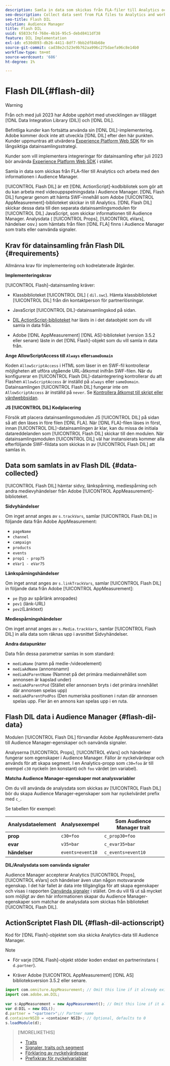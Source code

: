 ```yaml
---
description: Samla in data som skickas från FLA-filer till Analytics och arbeta med den informationen i Audience Manager.
seo-description: Collect data sent from FLA files to Analytics and work with that information in Audience Manager.
seo-title: Flash DIL
solution: Audience Manager
title: Flash DIL
uuid: 65833cfd-768e-4b16-95c5-debd8411df38
feature: DIL Implementation
exl-id: e530d893-db26-4411-8df7-9bb2df84b68e
source-git-commit: cad38e2c523e9b762aa996c275daefa96c8e14b0
workflow-type: tm+mt
source-wordcount: '686'
ht-degree: 1%

---
```


# Flash DIL{#flash-dil}

>[!WARNING]
>
>Från och med juli 2023 har Adobe upphört med utvecklingen av tillägget [!DNL Data Integration Library (DIL)] och [!DNL DIL].
>
>Befintliga kunder kan fortsätta använda sin [!DNL DIL]-implementering. Adobe kommer dock inte att utveckla [!DNL DIL] efter den här punkten. Kunder uppmuntras att utvärdera [Experience Platform Web SDK](https://experienceleague.adobe.com/docs/experience-platform/edge/home.html?lang=en) för sin långsiktiga datainsamlingsstrategi.
>
>Kunder som vill implementera integreringar för datainsamling efter juli 2023 bör använda [Experience Platform Web SDK](https://experienceleague.adobe.com/docs/experience-platform/edge/home.html?lang=en) i stället.

Samla in data som skickas från FLA-filer till Analytics och arbeta med den informationen i Audience Manager.

<!-- 

c_flash_dil_toc.xml

 -->

[!UICONTROL Flash DIL] är ett [!DNL ActionScript]-kodbibliotek som gör att du kan arbeta med videouppspelningsdata i Audience Manager. [!DNL Flash DIL] fungerar genom att hämta SWF-innehåll som Adobe [!UICONTROL AppMeasurement]-biblioteket skickar in till Analytics. [!DNL Flash DIL] skickar dessa data till den separata datainsamlingsmodulen för [!UICONTROL DIL] JavaScript, som skickar informationen till Audience Manager. Analysdata ( [!UICONTROL Props], [!UICONTROL eVars], händelser osv.) som hämtats från filen [!DNL FLA] finns i Audience Manager som traits eller oanvända signaler.

## Krav för datainsamling från Flash DIL {#requirements}

Allmänna krav för implementering och kodrelaterade åtgärder.

<!-- 

c_flash_dil_intro.xml

 -->

**Implementeringskrav**

[!UICONTROL Flash]-datainsamling kräver:

* Klassbiblioteket [!UICONTROL DIL] ( `dil.swc`). Hämta klassbiblioteket [!UICONTROL DIL] från din kontaktperson för partnerlösningar.

* JavaScript [!UICONTROL DIL]-datainsamlingskod på sidan.
* [DIL ActionScript-biblioteket](../dil/dil-flash.md#flash-dil-actionscript) har lästs in i det dataobjekt som du vill samla in data från.
* Adobe [!DNL AppMeasurement] [!DNL AS]-biblioteket (version 3.5.2 eller senare) läste in det [!DNL Flash]-objekt som du vill samla in data från.

**Ange AllowScriptAccess till `Always` eller`sameDomain`**

Koden `AllowScriptAccess` i HTML som läser in en SWF-fil kontrollerar möjligheten att utföra utgående URL-åtkomst inifrån SWF-filen. När du konfigurerar en [!UICONTROL Flash DIL]-dataintegrering kontrollerar du att Flashen `AllowScriptAccess` är inställd på `always` eller `sameDomain`. Datainsamlingen [!UICONTROL Flash DIL] fungerar inte om `AllowScriptAccess` är inställd på `never`. Se [Kontrollera åtkomst till skript eller värdwebbsidan](https://helpx.adobe.com/flash/kb/control-access-scripts-host-web.html).

**JS [!UICONTROL DIL] Kodplacering**

Försök att placera datainsamlingsmodulen JS [!UICONTROL DIL] på sidan så att den läses in före filen [!DNL FLA]. När [!DNL FLA]-filen läses in först, innan [!UICONTROL DIL]-datainsamlingen är klar, kan du missa de initiala datareddelanden som [!UICONTROL Flash DIL] skickar till den modulen. När datainsamlingsmodulen [!UICONTROL DIL] väl har instansierats kommer alla efterföljande SWF-fildata som skickas in av [!UICONTROL Flash DIL] att samlas in.

## Data som samlats in av Flash DIL {#data-collected}

[!UICONTROL Flash DIL] hämtar sidvy, länkspårning, mediespårning och andra medievyhändelser från Adobe [!UICONTROL AppMeasurement]-biblioteket.

<!-- 

r_flash_dil_data_collected.xml

 -->

**Sidvyhändelser**

Om inget annat anges av `s.trackVars`, samlar [!UICONTROL Flash DIL] in följande data från Adobe AppMeasurement:

* `pageName`
* `channel`
* `campaign`
* `products`
* `events`
* `prop1 - prop75`
* `eVar1 - eVar75`

**Länkspårningshändelser**

Om inget annat anges av `s.linkTrackVars`, samlar [!UICONTROL Flash DIL] in följande data från Adobe [!UICONTROL AppMeasurement]:

* `pe` (typ av spårlänk anropades)
* `pev1` (länk-URL)
* `pev2`(Länktext)

**Mediespårningshändelser**

Om inget annat anges av `s.Media.trackVars`, samlar [!UICONTROL Flash DIL] in alla data som räknas upp i avsnittet Sidvyhändelser.

**Andra datapunkter**

Data från dessa parametrar samlas in som standard:

* `mediaName` (namn på medie-/videoelement)
* `mediaAdName` (annonsnamn)
* `mediaAdParentName` (Namnet på det primära mediainnehållet som annonsen är kapslad under)
* `mediaAdParentPod` (Stället eller annonsen bryts i det primära innehållet där annonsen spelas upp)
* `mediaAdParentPodPos` (Den numeriska positionen i rutan där annonsen spelas upp. Fler än en annons kan spelas upp i en ruta.

## Flash DIL data i Audience Manager {#flash-dil-data}

Modulen [!UICONTROL Flash DIL] förvandlar Adobe AppMeasurement-data till Audience Manager-egenskaper och oanvända signaler.

<!-- 

c_flash_dil_in_aam.xml

 -->

Analyserna [!UICONTROL Props], [!UICONTROL eVars] och händelser fungerar som egenskaper i Audience Manager. Fällor är nyckelvärdepar och används för att skapa segment. I en Analytics-propp som `c30=foo` är till exempel `c30` nyckeln (en konstant) och `foo` värdet (en variabel).

**Matcha Audience Manager-egenskaper mot analysvariabler**

Om du vill använda de analysdata som skickas av [!UICONTROL Flash DIL] bör du skapa Audience Manager-egenskaper som har nyckelvärdet prefix med `c_`.

Se tabellen för exempel:

| Analysdataelement | Analysexempel | Som Audience Manager trait |
|---|---|---|
| **prop** | `c30=foo` | `c_prop30=foo` |
| **evar** | `v35=bar` | `c_evar35=bar` |
| **händelser** | `events=event10` | `c_events=event10` |

**DIL/Analysdata som oanvända signaler**

Audience Manager accepterar Analytics [!UICONTROL Props], [!UICONTROL eVars] och händelser även utan någon motsvarande egenskap. I det här fallet är data inte tillgängliga för att skapa egenskaper och visas i rapporten [Oanvända signaler](../reporting/dynamic-reports/unused-signals.md) i stället. Om du vill få ut så mycket som möjligt av den här informationen skapar du Audience Manager-egenskaper som matchar de analysdata som skickas från biblioteket [!UICONTROL Flash DIL].

## ActionScriptet Flash DIL {#flash-dil-actionscript}

Kod för [!DNL Flash]-objektet som ska skicka Analytics-data till Audience Manager.

<!-- 

r_flash_dil_actionscript.xml

 -->

>[!NOTE]
>
>* För varje [!DNL Flash]-objekt stöder koden endast en partnerinstans ( `d.partner`).
>
>* Kräver Adobe [!UICONTROL AppMeasurement] [!DNL AS] biblioteksversion 3.5.2 eller senare.

```js
import com.omniture.AppMeasurement; // Omit this line if it already exists in the code 
import com.adobe.am.DIL; 
  
var s:AppMeasurement = new AppMeasurement(); // Omit this line if it already exists in the code 
var d:DIL = new DIL(); 
d.partner = "<partner>";// Partner name 
d.containerNSID = <container NSID>; // Optional, defaults to 0 
s.loadModule(d);
```

>[!MORELIKETHIS]
>
>* [Traits](../features/traits/trait-details-page.md)
>* [Signaler, traits och segment](../reference/signal-trait-segment.md)
>* [Förklaring av nyckelvärdespar](../reference/key-value-pairs-explained.md)
>* [Prefixkrav för nyckelvariabler](../features/traits/trait-variable-prefixes.md)
